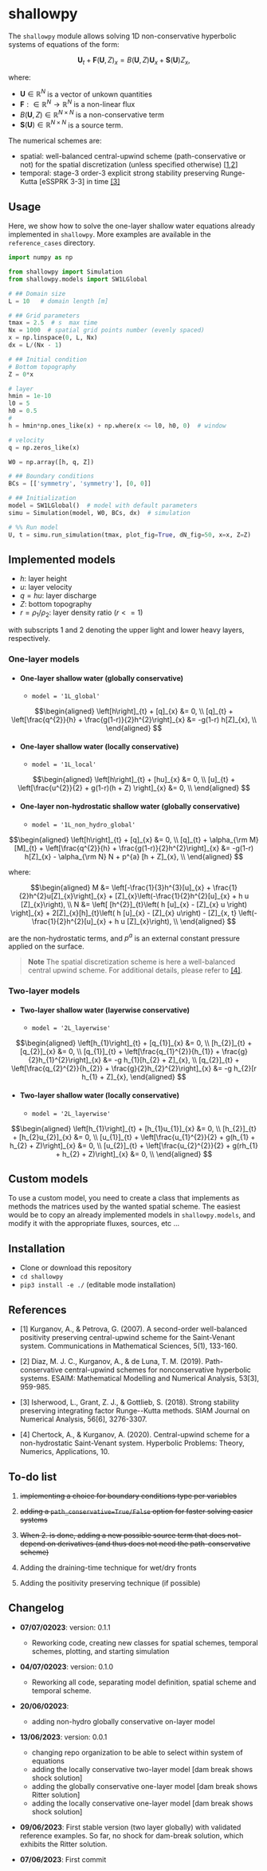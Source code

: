 # shallowpy

The `shallowpy` module allows solving 1D non-conservative hyperbolic systems of equations of the form:

```math

\boldsymbol{U}_{t} + \boldsymbol{F}(\boldsymbol{U}, Z)_{x}  = B(\boldsymbol{U},Z)\boldsymbol{U}_{x} + \boldsymbol{S}(\boldsymbol{U})Z_{x},

```

where:
 - $\boldsymbol{U} \in \mathbb{R}^{N}$ is a vector of unkown quantities
 - $\boldsymbol{F}: \in \mathbb{R}^{N} \to \mathbb{R}^{N}$ is a non-linear flux
 - $B(\boldsymbol{U},Z) \in \mathbb{R}^{N \times N}$ is a non-conservative term
 - $\boldsymbol{S}(\boldsymbol{U}) \in \mathbb{R}^{N \times N}$ is a source term.

The numerical schemes are:
- spatial: well-balanced central-upwind scheme (path-conservative or not) for the spatial discretization (unless specified otherwise) [[1](#1),[2](#2)]
- temporal: stage-3 order-3 explicit strong stability preserving Runge-Kutta [eSSPRK 3-3] in time [[3]](#3)

## Usage

Here, we show how to solve the one-layer shallow water equations already implemented in `shallowpy`. More examples are available in the `reference_cases` directory.

```python
import numpy as np

from shallowpy import Simulation
from shallowpy.models import SW1LGlobal

# ## Domain size
L = 10   # domain length [m]

# ## Grid parameters
tmax = 2.5  # s  max time
Nx = 1000  # spatial grid points number (evenly spaced)
x = np.linspace(0, L, Nx)
dx = L/(Nx - 1)

# ## Initial condition
# Bottom topography
Z = 0*x

# layer
hmin = 1e-10
l0 = 5
h0 = 0.5
#
h = hmin*np.ones_like(x) + np.where(x <= l0, h0, 0)  # window

# velocity
q = np.zeros_like(x)

W0 = np.array([h, q, Z])

# ## Boundary conditions
BCs = [['symmetry', 'symmetry'], [0, 0]]

# ## Initialization
model = SW1LGlobal()  # model with default parameters
simu = Simulation(model, W0, BCs, dx)  # simulation

# %% Run model
U, t = simu.run_simulation(tmax, plot_fig=True, dN_fig=50, x=x, Z=Z)

```

## Implemented models

- $h$: layer height
- $u$: layer velocity
- $q = hu$: layer discharge
- $Z$: bottom topography
- $r = \rho_1/\rho_2$: layer density ratio ($r <=1$)

with subscripts $1$ and $2$ denoting the upper light and lower heavy layers, respectively.

### One-layer models

- #### One-layer shallow water (globally conservative)

  - `model = '1L_global'`

```math
\begin{aligned}

\left[h\right]_{t} + [q]_{x} &= 0, \\
[q]_{t} + \left[\frac{q^{2}}{h} + \frac{g(1-r)}{2}h^{2}\right]_{x} &= -g(1-r) h[Z]_{x}, \\

\end{aligned}

```

- #### One-layer shallow water (locally conservative)

  - `model = '1L_local'`

```math
\begin{aligned}

\left[h\right]_{t} + [hu]_{x} &= 0, \\
[u]_{t} + \left[\frac{u^{2}}{2} + g(1-r)(h + Z) \right]_{x} &= 0, \\

\end{aligned}

```

- #### One-layer non-hydrostatic shallow water (globally conservative)

  - `model = '1L_non_hydro_global'`

```math
\begin{aligned}

\left[h\right]_{t} + [q]_{x} &= 0, \\
[q]_{t} + \alpha_{\rm M} [M]_{t} + \left[\frac{q^{2}}{h} + \frac{g(1-r)}{2}h^{2}\right]_{x} &= -g(1-r) h[Z]_{x} - \alpha_{\rm N} N + p^{a} [h + Z]_{x}, \\

\end{aligned}

```

  where:

```math
\begin{aligned}

M &= \left[-\frac{1}{3}h^{3}[u]_{x} + \frac{1}{2}h^{2}u[Z]_{x}\right]_{x} + [Z]_{x}\left(-\frac{1}{2}h^{2}[u]_{x} + h u [Z]_{x}\right), \\

N &= \left[ [h^{2}]_{t}\left( h [u]_{x} - [Z]_{x} u \right)   \right]_{x} + 2[Z]_{x}[h]_{t}\left( h [u]_{x} - [Z]_{x} u\right) - [Z]_{x, t} \left(-\frac{1}{2}h^{2}[u]_{x} + h u [Z]_{x}\right), \\

\end{aligned}

```
  are the non-hydrostatic terms, and $p^{a}$ is an external constant pressure applied on the surface.


  > **Note**
  > The spatial discretization scheme is here a well-balanced central upwind scheme. For additional details, please refer to [[4]](#4).

### Two-layer models

- #### Two-layer shallow water (layerwise conservative)

  - `model = '2L_layerwise'`

```math
\begin{aligned}

\left[h_{1}\right]_{t} + [q_{1}]_{x} &= 0, \\
[h_{2}]_{t} + [q_{2}]_{x} &= 0, \\
[q_{1}]_{t} + \left[\frac{q_{1}^{2}}{h_{1}} + \frac{g}{2}h_{1}^{2}\right]_{x} &= -g h_{1}[h_{2} + Z]_{x}, \\
[q_{2}]_{t} + \left[\frac{q_{2}^{2}}{h_{2}} + \frac{g}{2}h_{2}^{2}\right]_{x} &= -g h_{2}[r h_{1} + Z]_{x},

\end{aligned}

```

- #### Two-layer shallow water (locally conservative)

  - `model = '2L_layerwise'`

```math
\begin{aligned}

\left[h_{1}\right]_{t} + [h_{1}u_{1}]_{x} &= 0, \\
[h_{2}]_{t} + [h_{2}u_{2}]_{x} &= 0, \\
[u_{1}]_{t} + \left[\frac{u_{1}^{2}}{2} + g(h_{1} + h_{2} + Z)\right]_{x} &= 0, \\
[u_{2}]_{t} + \left[\frac{u_{2}^{2}}{2} + g(rh_{1} + h_{2} + Z)\right]_{x} &= 0, \\

\end{aligned}

```

## Custom models

To use a custom model, you need to create a class that implements as methods the matrices used by the wanted spatial scheme. The easiest would be to copy an already implemented models in `shallowpy.models`, and modify it with the appropriate fluxes, sources, etc ...

## Installation

- Clone or download this repository
- `cd shallowpy`
- `pip3 install -e ./` (editable mode installation)


## References

- <a id="1">[1]</a> Kurganov, A., & Petrova, G. (2007). A second-order well-balanced positivity preserving central-upwind scheme for the Saint-Venant system. Communications in Mathematical Sciences, 5(1), 133-160.
  
- <a id="2">[2]</a> Diaz, M. J. C., Kurganov, A., & de Luna, T. M. (2019). Path-conservative central-upwind schemes for nonconservative hyperbolic systems. ESAIM: Mathematical Modelling and Numerical Analysis, 53[3], 959-985.

- <a id="3">[3]</a> Isherwood, L., Grant, Z. J., & Gottlieb, S. (2018). Strong stability preserving integrating factor Runge--Kutta methods. SIAM Journal on Numerical Analysis, 56[6], 3276-3307.

- <a id="4">[4]</a> Chertock, A., & Kurganov, A. (2020). Central-upwind scheme for a non-hydrostatic Saint-Venant system. Hyperbolic Problems: Theory, Numerics, Applications, 10.

## To-do list

1. ~~implementing a choice for boundary conditions type per variables~~

2. ~~adding a `path_conservative=True/False` option for faster solving easier systems~~

3. ~~When 2. is done, adding a new possible source term that does not-depend on derivatives (and thus does not need the path-conservative scheme)~~
 
4. Adding the draining-time technique for wet/dry fronts

5. Adding the positivity preserving technique (if possible)

## Changelog

- **07/07/02023**: version: 0.1.1
  - Reworking code, creating new classes for spatial schemes, temporal schemes, plotting, and starting simulation

- **04/07/02023**: version: 0.1.0
  - Reworking all code, separating model definition, spatial scheme and temporal scheme. 

- **20/06/02023**:
  - adding non-hydro globally conservative on-layer model

- **13/06/2023**: version: 0.0.1
  - changing repo organization to be able to select within system of equations
  - adding the locally conservative two-layer model [dam break shows shock solution]
  - adding the globally conservative one-layer model [dam break shows Ritter solution]
  - adding the locally conservative one-layer model [dam break shows shock solution]

- **09/06/2023**: First stable version (two layer globally) with validated reference examples. So far, no shock for dam-break solution, which exhibits the Ritter solution.
  
- **07/06/2023**: First commit